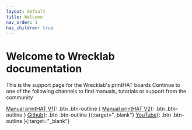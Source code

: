```yaml
---
layout: default
title: Welcome
nav_order: 1
has_children: true
---
```


# Welcome to Wrecklab documentation

This is the support page for the Wrecklab's printHAT boards
Continue to one of the following channels to find manuals, tutorials or support from the community


[Manual printHAT V1](/phatv1){: .btn .btn-outline }
[Manual printHAT V2](/phatv2){: .btn .btn-outline }
[Github](https://github.com/wreck-lab){: .btn .btn-outline }{:target="_blank"}
[YouTube](https://www.youtube.com/channel/UCr8c4zjJT7NnsBhNiCOiJDA){: .btn .btn-outline }{:target="_blank"}
